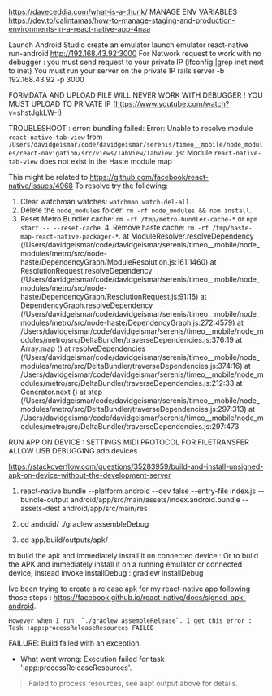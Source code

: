 https://daveceddia.com/what-is-a-thunk/
MANAGE ENV VARIABLES
https://dev.to/calintamas/how-to-manage-staging-and-production-environments-in-a-react-native-app-4naa

Launch Android Studio
create an emulator
launch emulator
react-native run-android
http://192.168.43.92:3000
For Network request to work with no debugger :
you must send request to your private IP (ifconfig |grep inet next to inet)
You must run your server on the private IP rails server -b 192.168.43.92 -p 3000

FORMDATA AND UPLOAD FILE WILL NEVER WORK WITH DEBUGGER ! YOU MUST UPLOAD TO PRIVATE IP (https://www.youtube.com/watch?v=shstJgkLW-I)

TROUBLESHOOT :
error: bundling failed: Error: Unable to resolve module `react-native-tab-view` from `/Users/davidgeismar/code/davidgeismar/serenis/timeo__mobile/node_modules/react-navigation/src/views/TabView/TabView.js`: Module `react-native-tab-view` does not exist in the Haste module map

This might be related to https://github.com/facebook/react-native/issues/4968
To resolve try the following:
  1. Clear watchman watches: `watchman watch-del-all`.
  2. Delete the `node_modules` folder: `rm -rf node_modules && npm install`.
  3. Reset Metro Bundler cache: `rm -rf /tmp/metro-bundler-cache-*` or `npm start -- --reset-cache`.  4. Remove haste cache: `rm -rf /tmp/haste-map-react-native-packager-*`.
    at ModuleResolver.resolveDependency (/Users/davidgeismar/code/davidgeismar/serenis/timeo__mobile/node_modules/metro/src/node-haste/DependencyGraph/ModuleResolution.js:161:1460)
    at ResolutionRequest.resolveDependency (/Users/davidgeismar/code/davidgeismar/serenis/timeo__mobile/node_modules/metro/src/node-haste/DependencyGraph/ResolutionRequest.js:91:16)
    at DependencyGraph.resolveDependency (/Users/davidgeismar/code/davidgeismar/serenis/timeo__mobile/node_modules/metro/src/node-haste/DependencyGraph.js:272:4579)
    at /Users/davidgeismar/code/davidgeismar/serenis/timeo__mobile/node_modules/metro/src/DeltaBundler/traverseDependencies.js:376:19
    at Array.map (<anonymous>)
    at resolveDependencies (/Users/davidgeismar/code/davidgeismar/serenis/timeo__mobile/node_modules/metro/src/DeltaBundler/traverseDependencies.js:374:16)
    at /Users/davidgeismar/code/davidgeismar/serenis/timeo__mobile/node_modules/metro/src/DeltaBundler/traverseDependencies.js:212:33
    at Generator.next (<anonymous>)
    at step (/Users/davidgeismar/code/davidgeismar/serenis/timeo__mobile/node_modules/metro/src/DeltaBundler/traverseDependencies.js:297:313)
    at /Users/davidgeismar/code/davidgeismar/serenis/timeo__mobile/node_modules/metro/src/DeltaBundler/traverseDependencies.js:297:473



RUN APP ON DEVICE :
SETTINGS
MIDI PROTOCOL FOR FILETRANSFER
ALLOW USB DEBUGGING
adb devices


https://stackoverflow.com/questions/35283959/build-and-install-unsigned-apk-on-device-without-the-development-server
1) react-native bundle --platform android --dev false --entry-file index.js --bundle-output android/app/src/main/assets/index.android.bundle --assets-dest android/app/src/main/res

2) cd android/
./gradlew assembleDebug
3) cd app/build/outputs/apk/

to build the apk and immediately install it on connected device :
Or to build the APK and immediately install it on a running emulator or connected device, instead invoke installDebug :
gradlew installDebug




Ive been trying to create a release apk for my react-native app following those steps : https://facebook.github.io/react-native/docs/signed-apk-android.

    However when I run  `./gradlew assembleRelease`. I get this error :
    Task :app:processReleaseResources FAILED
FAILURE: Build failed with an exception.

* What went wrong:
Execution failed for task ':app:processReleaseResources'.
> Failed to process resources, see aapt output above for details.
